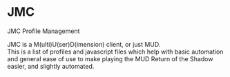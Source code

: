 # JMC
JMC Profile Management

JMC is a M(ulti)U(ser)D(imension) client, or just MUD.  
This is a list of profiles and javascript files which help with basic automation and general ease of use to make playing the 
MUD Return of the Shadow easier, and slightly automated.
